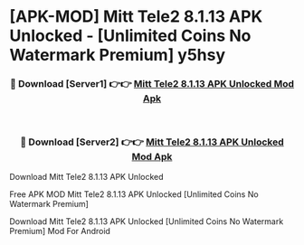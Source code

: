 # [APK-MOD] Mitt Tele2 8.1.13 APK Unlocked - [Unlimited Coins No Watermark Premium] y5hsy



<div align="center">
<h3>🔴 Download [Server1] 👉👉 <a href="https://momento.my/?title=Mitt_Tele2_8.1.13_APK_Unlocked">Mitt Tele2 8.1.13 APK Unlocked Mod Apk</a></h3><br>

<h3>🔴 Download [Server2] 👉👉 <a href="https://momento.my/?title=Mitt_Tele2_8.1.13_APK_Unlocked">Mitt Tele2 8.1.13 APK Unlocked Mod Apk</a></h3>
</div>



Download Mitt Tele2 8.1.13 APK Unlocked 

Free APK MOD Mitt Tele2 8.1.13 APK Unlocked [Unlimited Coins No Watermark Premium]

Download Mitt Tele2 8.1.13 APK Unlocked [Unlimited Coins No Watermark Premium] Mod For Android
